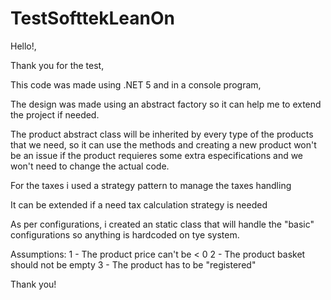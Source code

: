 # TestSofttekLeanOn


Hello!,

Thank you for the test,


This code was made using .NET 5 and in a console program,


The design was made using an abstract factory so it can help me to extend the project if needed.

The product abstract class will be inherited by every type of the products that we need, so it can use the methods and 
creating a new product won't be an issue if the product requieres some extra especifications and we won't need to change the actual code.

For the taxes i used a strategy pattern to manage the taxes handling

It can be extended if a need tax calculation strategy is needed

As per configurations, i created an static class that will handle the "basic" configurations so anything is hardcoded on tye system.

Assumptions:
  1 - The product price can't be < 0
  2 - The product basket should not be empty
  3 - The product has to be "registered"
  
  
 Thank you!
